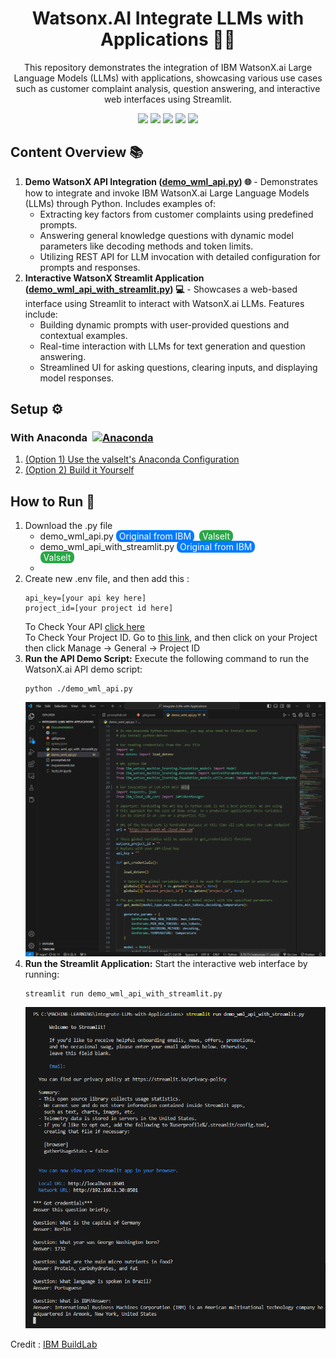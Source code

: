 <h1 align="center"> Watsonx.AI Integrate LLMs with Applications 🤖✨ </h1>
<p align="center">This repository demonstrates the integration of IBM WatsonX.ai Large Language Models (LLMs) with applications, showcasing various use cases such as customer complaint analysis, question answering, and interactive web interfaces using Streamlit.</p>


<div align="center">
  <img src="https://img.shields.io/badge/python-3670A0?style=for-the-badge&logo=python&logoColor=ffdd54">
  <img src="https://img.shields.io/badge/Jupyter-%23FA0F00.svg?style=for-the-badge&logo=jupyter&logoColor=white">
  <img src="https://img.shields.io/badge/Streamlit-%23FF4B4B?style=for-the-badge&logo=streamlit&logoColor=white">
  <img src="https://img.shields.io/badge/IBM%20Watson-%236EE8A6?style=for-the-badge&logo=ibm&logoColor=white">
  <img src="https://img.shields.io/badge/dotenv-%2300C7B7?style=for-the-badge&logo=dotenv&logoColor=white">
</div>

<h2>Content Overview 📚</h2>
<ol>
  <li>
    <strong>Demo WatsonX API Integration (<a href="https://github.com/valselt/WatsonX.AI-Integrate_LLMs_with_Applications/blob/main/demo_wml_api.py">demo_wml_api.py</a>) 🌐</strong> - 
    Demonstrates how to integrate and invoke IBM WatsonX.ai Large Language Models (LLMs) through Python. Includes examples of:
    <ul>
      <li>Extracting key factors from customer complaints using predefined prompts.</li>
      <li>Answering general knowledge questions with dynamic model parameters like decoding methods and token limits.</li>
      <li>Utilizing REST API for LLM invocation with detailed configuration for prompts and responses.</li>
    </ul>
  </li>
  <li>
    <strong>Interactive WatsonX Streamlit Application (<a href="https://github.com/valselt/WatsonX.AI-Integrate_LLMs_with_Applications/blob/main/demo_wml_api_with_streamlit.py">demo_wml_api_with_streamlit.py</a>) 💻</strong> - 
    Showcases a web-based interface using Streamlit to interact with WatsonX.ai LLMs. Features include:
    <ul>
      <li>Building dynamic prompts with user-provided questions and contextual examples.</li>
      <li>Real-time interaction with LLMs for text generation and question answering.</li>
      <li>Streamlined UI for asking questions, clearing inputs, and displaying model responses.</li>
    </ul>
  </li>
</ol>


<h2>Setup ⚙️</h2>

<h3>
  <div style="display: flex; align-items: center;">
    <span>With Anaconda</span>
        <a href="https://www.anaconda.com/">
            <img src="https://skillicons.dev/icons?i=anaconda" alt="Anaconda" style="height: 24px; margin-left: 8px;">
        </a>
  </div>
</h3>

<ol>
    <li><a href ="https://github.com/valselt/valselt/blob/main/tutorial/conda-env/watsonxai-1.yaml">(Option 1) Use the valselt's Anaconda Configuration</a></li>
    <li><a href ="https://github.com/valselt/valselt/blob/main/tutorial/setup/watsonxai-1/option2.md">(Option 2) Build it Yourself</a></li>
</ol>

<h2>How to Run 🚀</h2>
<ol>
  <li>Download the .py file
        <ul>
            <li>
                demo_wml_api.py 
                <a href="https://github.com/ibm-build-lab/VAD-VAR-Workshop/blob/main/content/labs/Watsonx/WatsonxAI/files/201/applications/demo_wml_api.py" style="padding: 1px 5px; background-color: #007bff; color: white; text-decoration: none; border-radius: 8px; margin-right: 4px;">Original from IBM</a>
                <a href="https://github.com/valselt/WatsonX.AI-Integrate_LLMs_with_Applications/blob/main/demo_wml_api.py" style="padding: 1px 5px; background-color: #28a745; color: white; text-decoration: none; border-radius: 8px;">Valselt</a>
            </li>
            <li>
                demo_wml_api_with_streamlit.py 
                <a href="https://github.com/ibm-build-lab/VAD-VAR-Workshop/blob/main/content/labs/Watsonx/WatsonxAI/files/201/applications/demo_wml_api_with_streamlit.py" style="padding: 1px 5px; background-color: #007bff; color: white; text-decoration: none; border-radius: 8px; margin-right: 4px;">Original from IBM</a></br>
                <a href="https://github.com/valselt/WatsonX.AI-Integrate_LLMs_with_Applications/blob/main/demo_wml_api_with_streamlit.py" style="padding: 1px 5px; background-color: #28a745; color: white; text-decoration: none; border-radius: 8px;">Valselt</a>
            </li>
            <li></li>
        </ul>
  </li>
  <li>Create new .env file, and then add this : <pre><code>api_key=[your api key here]
project_id=[your project id here]</code></pre>
  To Check Your API <a href="https://cloud.ibm.com/docs/account?topic=account-userapikey&interface=ui#create_user_key">click here</a></br>To Check Your Project ID. Go to <a href="https://dataplatform.cloud.ibm.com/projects/">this link</a>, and then click on your Project then click Manage -> General -> Project ID</li>
  <li>
    <strong>Run the API Demo Script:</strong> Execute the following command to run the WatsonX.ai API demo script:
    <pre><code>python ./demo_wml_api.py</code></pre>
    <img src="Documentation/7-bagian-1.png" alt="API Demo Screenshot" style="max-width:100%; height:auto;">
  </li>
  <li>
    <strong>Run the Streamlit Application:</strong> Start the interactive web interface by running:
    <pre><code>streamlit run demo_wml_api_with_streamlit.py</code></pre>
    <img src="Documentation/9-bagian-1.png" alt="Streamlit App Screenshot" style="max-width:100%; height:auto;">
  </li>
</ol>

<p>Credit : <a href ="https://vest.buildlab.cloud/en/watsonx/watsonxai/level-4/201">IBM BuildLab</a></p>
